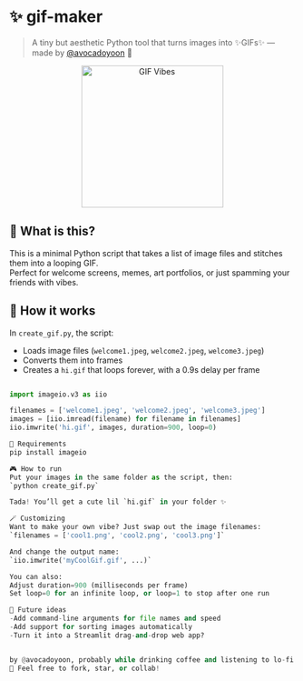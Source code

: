 # ✨ gif-maker
> A tiny but aesthetic Python tool that turns images into ✨GIFs✨ — made by [@avocadoyoon](https://github.com/avocadoyoon) 💚

<p align="center">
  <img src="https://media.giphy.com/media/xT9IgzoKnwFNmISR8I/giphy.gif" width="250" alt="GIF Vibes"/>
</p>

## 📸 What is this?

This is a minimal Python script that takes a list of image files and stitches them into a looping GIF.  
Perfect for welcome screens, memes, art portfolios, or just spamming your friends with vibes.

## 🚀 How it works

In `create_gif.py`, the script:
- Loads image files (`welcome1.jpeg`, `welcome2.jpeg`, `welcome3.jpeg`)
- Converts them into frames
- Creates a `hi.gif` that loops forever, with a 0.9s delay per frame

```python

import imageio.v3 as iio

filenames = ['welcome1.jpeg', 'welcome2.jpeg', 'welcome3.jpeg']
images = [iio.imread(filename) for filename in filenames]
iio.imwrite('hi.gif', images, duration=900, loop=0)

🧪 Requirements
pip install imageio

🎮 How to run
Put your images in the same folder as the script, then:
`python create_gif.py`

Tada! You’ll get a cute lil `hi.gif` in your folder ✨

🪄 Customizing
Want to make your own vibe? Just swap out the image filenames:
`filenames = ['cool1.png', 'cool2.png', 'cool3.png']`

And change the output name:
`iio.imwrite('myCoolGif.gif', ...)`

You can also:
Adjust duration=900 (milliseconds per frame)
Set loop=0 for an infinite loop, or loop=1 to stop after one run

🧁 Future ideas
-Add command-line arguments for file names and speed
-Add support for sorting images automatically
-Turn it into a Streamlit drag-and-drop web app?


by @avocadoyoon, probably while drinking coffee and listening to lo-fi
💬 Feel free to fork, star, or collab!
